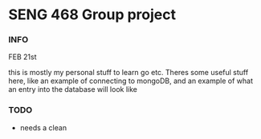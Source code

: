 # SENG 468 Group project

### INFO

FEB 21st

 this is mostly my personal stuff to learn go etc.  Theres some useful stuff here, like an example of connecting to mongoDB, and an example of what an entry into the database will look like


### TODO

* needs a clean



